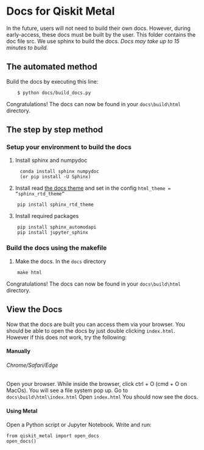 ﻿# Docs for Qiskit Metal
In the future, users will not need to build their own docs. However, during early-access, these docs must be built by the user.
This folder contains the doc file src. We use sphinx to build the docs. _Docs may take up to 15 minutes to build._
## The automated method
Build the docs by executing this line:
```
    $ python docs/build_docs.py
```
Congratulations!  The docs can now be found in your `docs\build\html` directory.
## The step by step method
### Setup your environment to build the docs
1. Install sphinx and numpydoc
```
	 conda install sphinx numpydoc
	 (or pip install -U Sphinx)
```
2. Install read [the docs theme](https://github.com/rtfd/sphinx_rtd_theme) and set in the config `html_theme = “sphinx_rtd_theme”`
```
	pip install sphinx_rtd_theme
```
3. Install required packages
```
	pip install sphinx_automodapi
	pip install jupyter_sphinx
```
### Build the docs using the makefile
1. Make the docs.  In the `docs` directory
```
	make html
```
Congratulations!  The docs can now be found in your `docs\build\html` directory.
## View the Docs
Now that the docs are built you can access them via your browser.
You should be able to open the docs by just double clicking `index.html`. However if this does not work, try the following:
#### Manually
###### Chrome/Safari/Edge
Open your browser. While inside the browser, click ctrl + O (cmd + O on MacOs). You will see a file system pop up. Go to `docs\build\html\index.html`
Open `index.html` You should now see the docs.
#### Using Metal
Open a Python script or Jupyter Notebook. Write and run:
```
from qiskit_metal import open_docs
open_docs()
```